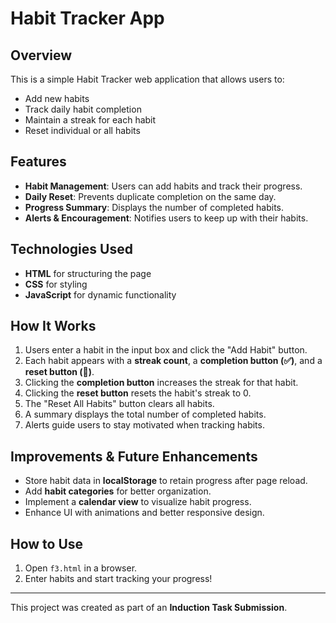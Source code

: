 # Habit Tracker App

## Overview
This is a simple Habit Tracker web application that allows users to:
- Add new habits
- Track daily habit completion
- Maintain a streak for each habit
- Reset individual or all habits

## Features
- **Habit Management**: Users can add habits and track their progress.
- **Daily Reset**: Prevents duplicate completion on the same day.
- **Progress Summary**: Displays the number of completed habits.
- **Alerts & Encouragement**: Notifies users to keep up with their habits.

## Technologies Used
- **HTML** for structuring the page
- **CSS** for styling
- **JavaScript** for dynamic functionality

## How It Works
1. Users enter a habit in the input box and click the "Add Habit" button.
2. Each habit appears with a **streak count**, a **completion button (✅)**, and a **reset button (🔄)**.
3. Clicking the **completion button** increases the streak for that habit.
4. Clicking the **reset button** resets the habit's streak to 0.
5. The "Reset All Habits" button clears all habits.
6. A summary displays the total number of completed habits.
7. Alerts guide users to stay motivated when tracking habits.

## Improvements & Future Enhancements
- Store habit data in **localStorage** to retain progress after page reload.
- Add **habit categories** for better organization.
- Implement a **calendar view** to visualize habit progress.
- Enhance UI with animations and better responsive design.


## How to Use
1. Open `f3.html` in a browser.
2. Enter habits and start tracking your progress!
---
This project was created as part of an **Induction Task Submission**.
